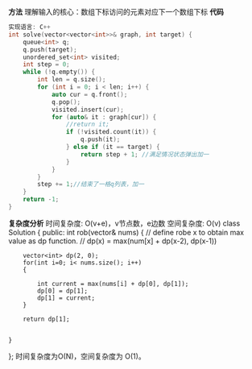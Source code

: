 **方法**
理解输入的核心：数组下标访问的元素对应下一个数组下标
**代码**
```C++
实现语言: C++
int solve(vector<vector<int>>& graph, int target) {
    queue<int> q;
    q.push(target);
    unordered_set<int> visited;
    int step = 0;
    while (!q.empty()) {
        int len = q.size();
        for (int i = 0; i < len; i++) {
            auto cur = q.front();
            q.pop();
            visited.insert(cur);
            for (auto& it : graph[cur]) {
                //return it;
                if (!visited.count(it)) {
                    q.push(it);
                } else if (it == target) {
                    return step + 1; //满足情况状态弹出加一
                }
            }
        }
        step += 1;//结束了一格q列表，加一
    }
    return -1;   
}
```
**复杂度分析**
时间复杂度: O(v+e)，v节点数，e边数
空间复杂度: O(v)
class Solution {
public:
    int rob(vector<int>& nums) {
        // define robe x to obtain max value as dp function. 
        // dp(x) =  max(num[x] + dp(x-2), dp(x-1))
        
        vector<int> dp(2, 0); 
        for(int i=0; i< nums.size(); i++)
        {
            
            int current = max(nums[i] + dp[0], dp[1]); 
            dp[0] = dp[1]; 
            dp[1] = current; 
        }
        
        return dp[1]; 
    
        
    }
};
时间复杂度为O(N)，空间复杂度为 O(1)。